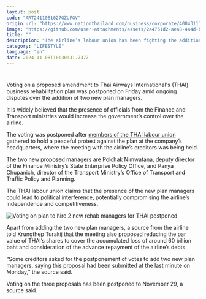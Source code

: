 ```yaml
---
layout: post
code: "ART2411081027GZUFGV"
origin_url: "https://www.nationthailand.com/business/corporate/40043113"
image: "https://github.com/user-attachments/assets/2a4751d2-aea8-4a4d-b602-c771e677af0c"
title: ""
description: "The airline’s labour union has been fighting the addition of government officials, saying this would open the door to political interference"
category: "LIFESTYLE"
language: "en"
date: 2024-11-08T10:30:31.737Z
---
```


# 









Voting on a proposed amendment to Thai Airways International's (THAI) business rehabilitation plan was postponed on Friday amid ongoing disputes over the addition of two new plan managers.

It is widely believed that the presence of officials from the Finance and Transport ministries would increase the government’s control over the airline.

The voting was postponed after [members of the THAI labour union](https://www.nationthailand.com/news/general/40043109) gathered to hold a peaceful protest against the plan at the company’s headquarters, where the meeting with the airline’s creditors was being held.

The two new proposed managers are Polchak Nimwatana, deputy director of the Finance Ministry’s State Enterprise Policy Office, and Panya Chupanich, director of the Transport Ministry’s Office of Transport and Traffic Policy and Planning.

The THAI labour union claims that the presence of the new plan managers could lead to political interference, potentially compromising the airline’s independence and competitiveness.

  ![Voting on plan to hire 2 new rehab managers for THAI postponed](https://github.com/user-attachments/assets/1b073c2c-b245-436c-b203-07d181ece616)

Apart from adding the two new plan managers, a source from the airline told Krungthep Turakij that the meeting also proposed reducing the par value of THAI’s shares to cover the accumulated loss of around 60 billion baht and consideration of the advance repayment of the airline’s debts.

“Some creditors asked for the postponement of votes to add two new plan managers, saying this proposal had been submitted at the last minute on Monday,” the source said.

Voting on the three proposals has been postponed to November 29, a source said.

